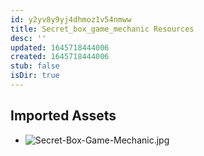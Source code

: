 ```yaml
---
id: y2yv8y9yj4dhmoz1v54nmww
title: Secret_box_game_mechanic Resources
desc: ''
updated: 1645718444006
created: 1645718444006
stub: false
isDir: true
---
```

## Imported Assets
- ![Secret-Box-Game-Mechanic.jpg](/assets/secret-box-game-mechanic-0dxom2epu15p.jpg)
